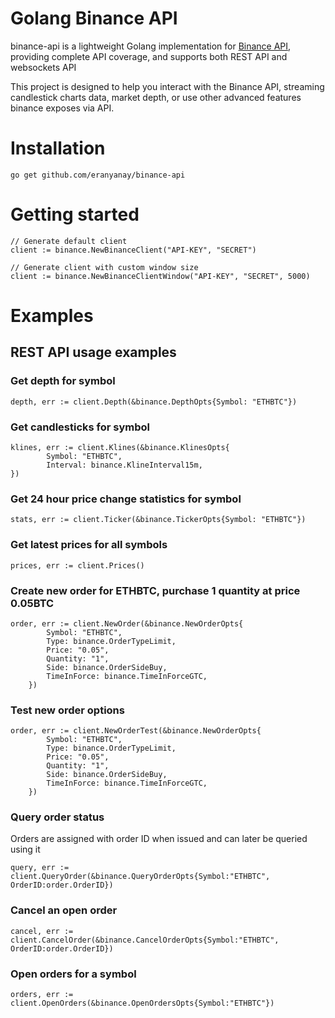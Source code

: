 # Golang Binance API
binance-api is a lightweight Golang implementation for [Binance API](https://www.binance.com/restapipub.html), providing complete API coverage, and supports both REST API and websockets API

This project is designed to help you interact with the Binance API, streaming candlestick charts data, market depth, or use other advanced features binance exposes via API. 

# Installation
```
go get github.com/eranyanay/binance-api
```

# Getting started
```
// Generate default client
client := binance.NewBinanceClient("API-KEY", "SECRET")

// Generate client with custom window size
client := binance.NewBinanceClientWindow("API-KEY", "SECRET", 5000)
```

# Examples
## REST API usage examples

### Get depth for symbol
```
depth, err := client.Depth(&binance.DepthOpts{Symbol: "ETHBTC"})
```

### Get candlesticks for symbol
```
klines, err := client.Klines(&binance.KlinesOpts{
		Symbol: "ETHBTC",
		Interval: binance.KlineInterval15m,
})
```

### Get 24 hour price change statistics for symbol
```
stats, err := client.Ticker(&binance.TickerOpts{Symbol: "ETHBTC"})
```

### Get latest prices for all symbols
```
prices, err := client.Prices()
```

### Create new order for ETHBTC, purchase 1 quantity at price 0.05BTC
```
order, err := client.NewOrder(&binance.NewOrderOpts{
		Symbol: "ETHBTC",
		Type: binance.OrderTypeLimit,
		Price: "0.05",
		Quantity: "1",
		Side: binance.OrderSideBuy,
		TimeInForce: binance.TimeInForceGTC,
	})
```
### Test new order options
```
order, err := client.NewOrderTest(&binance.NewOrderOpts{
		Symbol: "ETHBTC",
		Type: binance.OrderTypeLimit,
		Price: "0.05",
		Quantity: "1",
		Side: binance.OrderSideBuy,
		TimeInForce: binance.TimeInForceGTC,
	})
```

### Query order status
Orders are assigned with order ID when issued and can later be queried using it
```
query, err := client.QueryOrder(&binance.QueryOrderOpts{Symbol:"ETHBTC", OrderID:order.OrderID})
```

### Cancel an open order
```
cancel, err := client.CancelOrder(&binance.CancelOrderOpts{Symbol:"ETHBTC", OrderID:order.OrderID})
```

### Open orders for a symbol
```
orders, err := client.OpenOrders(&binance.OpenOrdersOpts{Symbol:"ETHBTC"})
```
